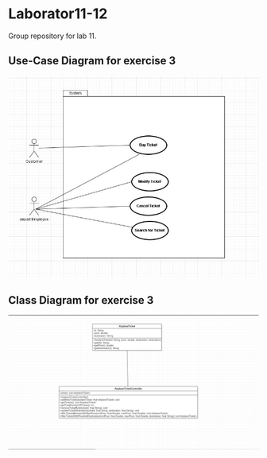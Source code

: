 # Laborator11-12
Group repository for lab 11.

## Use-Case Diagram for exercise 3
![Use Case Diagram](docs/Use_Case_Diagram.jpeg)

## Class Diagram for exercise 3
![Class Diagram](docs/ClassDiagram.png)
